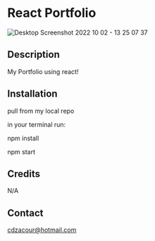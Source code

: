# React Portfolio
![Desktop Screenshot 2022 10 02 - 13 25 07 37](https://user-images.githubusercontent.com/102763270/193467563-4b27e29d-3c38-4d45-b505-8e15a45ca2a2.png)

## Description

My Portfolio using react!

## Installation

pull from my local repo

in your terminal run:

npm install

npm start

## Credits

N/A

## Contact

cdzacour@hotmail.com


